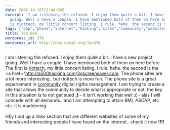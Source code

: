 ```yaml
---
date: 2002-10-16T21:44:09Z
excerpt: 'I am listening the refused. I enjoy them quite a bit. I have a new project
  going. Well I have a couple. I have mentioned both of them on here before. The first
  is riottech, my little concert listing. I rule. hehe. the second is the '
tags: ["php","phone","internet","hacking","sites","community","websites","screensaver"]
title: Too Bad..
wordpress_id: 376
wordpress_url: http://new.nata2.org/?p=376
---
```


I am listening the refused. I enjoy them quite a bit. I have a new project going. Well I have a couple. I have mentioned both of them on here before. The first is <a href="http://riottech.net">riottech</a>, my little concert listing. I rule. hehe. the second is the <a href="http://a500hacking.com</a>/<a href="http://3gscreensaver.com">3gscreensaver.com</a>. The phone sites are a lot more interesting.. but riottech is more fun. The phone site is a great experiement in <a href="http://www.3gscreensaver.com/community.php">community</a> digital rigths management. I am trying to create a site that allows the community to decide what is appropriate or not. the key in this situation is to not get sued <b>;)</b> - it isn't working that well <b>:(</b> - alas I will concede with all demands.. and I am attempting to attain BMI, ASCAP, etc etc. it is maddening. <br/><br/>HEy I put up a links section that are different websites of some of my friends and interesting people I have found on the internet.. check it now <b>!!!!</b>
